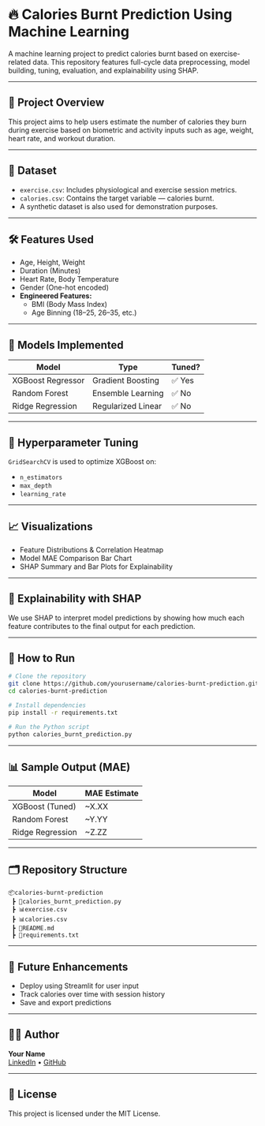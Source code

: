 
# 🔥 Calories Burnt Prediction Using Machine Learning

A machine learning project to predict calories burnt based on exercise-related data. This repository features full-cycle data preprocessing, model building, tuning, evaluation, and explainability using SHAP.

---

## 📌 Project Overview

This project aims to help users estimate the number of calories they burn during exercise based on biometric and activity inputs such as age, weight, heart rate, and workout duration.

---

## 📂 Dataset

- `exercise.csv`: Includes physiological and exercise session metrics.
- `calories.csv`: Contains the target variable — calories burnt.
- A synthetic dataset is also used for demonstration purposes.

---

## 🛠️ Features Used

- Age, Height, Weight
- Duration (Minutes)
- Heart Rate, Body Temperature
- Gender (One-hot encoded)
- **Engineered Features:**
  - BMI (Body Mass Index)
  - Age Binning (18–25, 26–35, etc.)

---

## 🤖 Models Implemented

| Model              | Type                 | Tuned?  |
|-------------------|----------------------|---------|
| XGBoost Regressor | Gradient Boosting    | ✅ Yes  |
| Random Forest     | Ensemble Learning    | ✅ No   |
| Ridge Regression  | Regularized Linear   | ✅ No   |

---

## 🎯 Hyperparameter Tuning

`GridSearchCV` is used to optimize XGBoost on:
- `n_estimators`
- `max_depth`
- `learning_rate`

---

## 📈 Visualizations

- Feature Distributions & Correlation Heatmap
- Model MAE Comparison Bar Chart
- SHAP Summary and Bar Plots for Explainability

---

## 🧠 Explainability with SHAP

We use SHAP to interpret model predictions by showing how much each feature contributes to the final output for each prediction.

---

## 🚀 How to Run

```bash
# Clone the repository
git clone https://github.com/yourusername/calories-burnt-prediction.git
cd calories-burnt-prediction

# Install dependencies
pip install -r requirements.txt

# Run the Python script
python calories_burnt_prediction.py
```

---

## 📊 Sample Output (MAE)

| Model             | MAE Estimate |
|------------------|--------------|
| XGBoost (Tuned)  | ~X.XX        |
| Random Forest    | ~Y.YY        |
| Ridge Regression | ~Z.ZZ        |

---

## 🗂️ Repository Structure

```
📦calories-burnt-prediction
 ┣ 📜calories_burnt_prediction.py
 ┣ 📊exercise.csv
 ┣ 📊calories.csv
 ┣ 📄README.md
 ┣ 📄requirements.txt
```

---

## 📌 Future Enhancements

- Deploy using Streamlit for user input
- Track calories over time with session history
- Save and export predictions

---

## 👨‍💻 Author

**Your Name**  
[LinkedIn](https://linkedin.com/in/yourprofile) • [GitHub](https://github.com/yourusername)

---

## 📄 License

This project is licensed under the MIT License.

